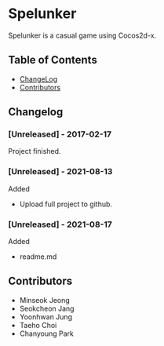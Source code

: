 # Spelunker
Spelunker is a casual game using Cocos2d-x.

## Table of Contents
- [ChangeLog](#Changelog)
- [Contributors](#Contributors)

## Changelog
### [Unreleased] - 2017-02-17
Project finished.
### [Unreleased] - 2021-08-13
Added
- Upload full project to github.
### [Unreleased] - 2021-08-17
Added
- readme.md

## Contributors
- Minseok Jeong
- Seokcheon Jang
- Yoonhwan Jung
- Taeho Choi 
- Chanyoung Park
